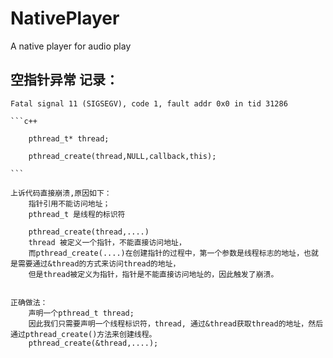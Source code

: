# NativePlayer
A native player  for audio  play


## 空指针异常 记录：

   `Fatal signal 11 (SIGSEGV), code 1, fault addr 0x0 in tid 31286 `

    ```c++

        pthread_t* thread;

        pthread_create(thread,NULL,callback,this);

    ```

    上诉代码直接崩溃,原因如下：
        指针引用不能访问地址；
        pthread_t 是线程的标识符

        pthread_create(thread,....)
        thread 被定义一个指针，不能直接访问地址，
        而pthread_create(....)在创建指针的过程中，第一个参数是线程标志的地址，也就是需要通过&thread的方式来访问thread的地址，
        但是thread被定义为指针，指针是不能直接访问地址的，因此触发了崩溃。


    正确做法：
        声明一个pthread_t thread;
        因此我们只需要声明一个线程标识符，thread, 通过&thread获取thread的地址，然后通过pthread_create()方法来创建线程。
        pthread_create(&thread,....);


